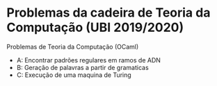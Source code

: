 # Problemas da cadeira de Teoria da Computação (UBI 2019/2020)
Problemas de Teoria da Computação (OCaml)

* A: Encontrar padrões regulares em ramos de ADN
* B: Geração de palavras a partir de gramaticas
* C: Execução de uma maquina de Turing